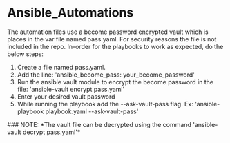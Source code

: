 # Ansible_Automations
 The automation files use a become password encrypted vault which is places in the var file named pass.yaml. 
 For security reasons the file is not included in the repo. In-order for the playbooks to work as expected, do the below steps:
 <ol>
 <li>Create a file named pass.yaml.</li>
 <li>Add the line: 'ansible_become_pass: your_become_password'</li>
 <li>Run the ansible vault module to encrypt the become password in the file: 'ansible-vault encrypt pass.yaml'</li>
 <li>Enter your desired vault password</li>
 <li>While running the playbook add the --ask-vault-pass flag. Ex: 'ansible-playbook playbook.yaml --ask-vault-pass'</li>
 </ol>
 ### NOTE: *The vault file can be decrypted using the command 'ansible-vault decrypt pass.yaml'*
 
